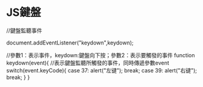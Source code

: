 # JS鍵盤


//鍵盤監聽事件

document.addEventListener("keydown",keydown);

//參數1：表示事件，keydown:鍵盤向下按；參數2：表示要觸發的事件
function keydown(event){
//表示鍵盤監聽所觸發的事件，同時傳遞參數event
switch(event.keyCode){
    case 37:
        alert("左键");
        break;
    case 39:
        alert("右键");
        break;
}
}
